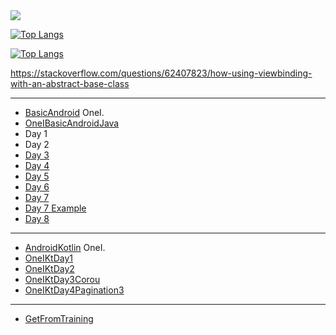 <img src="https://github-readme-stats.vercel.app/api?username=gzeinnumer">

[![Top Langs](https://github-readme-stats.vercel.app/api/top-langs/?username=gzeinnumer&layout=compact)](https://github.com/gzeinnumer/github-readme-stats)

[![Top Langs](https://github-readme-stats.vercel.app/api/top-langs/?username=gzeinnumer)](https://github.com/gzeinnumer/github-readme-stats)

https://stackoverflow.com/questions/62407823/how-using-viewbinding-with-an-abstract-base-class

---

- [BasicAndroid](https://github.com/ipaddr/BasicAndroid) OneI.
- [OneIBasicAndroidJava](https://github.com/gzeinnumer/OneIBasicAndroidJava)
- Day 1
- Day 2
- [Day 3](https://github.com/gzeinnumer/OneIDay3)
- [Day 4](https://github.com/gzeinnumer/OneIDay4)
- [Day 5](https://github.com/gzeinnumer/OneIDay5)
- [Day 6](https://github.com/gzeinnumer/OneIDay6)
- [Day 7](https://github.com/gzeinnumer/OneIDay7)
- [Day 7 Example](https://github.com/gzeinnumer/OneIDay7Example)
- [Day 8](https://github.com/gzeinnumer/OneIDay8)

---

- [AndroidKotlin](https://github.com/ipaddr/AndroidKotlin) OneI.
- [OneIKtDay1](https://github.com/gzeinnumer/OneIKtDay1)
- [OneIKtDay2](https://github.com/gzeinnumer/OneIKtDay2)
- [OneIKtDay3Corou](https://github.com/gzeinnumer/CoroutinesRetrofitExample)
- [OneIKtDay4Pagination3](https://github.com/gzeinnumer/OneIKtDay4Pagination3)

---

- [GetFromTraining](https://github.com/gzeinnumer/GetFromTraining)
